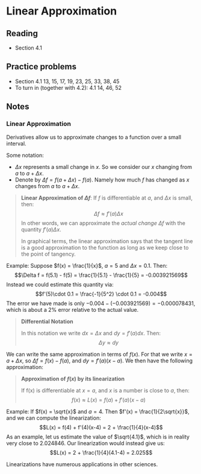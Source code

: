 # Linear Approximation

## Reading

- Section 4.1

## Practice problems

- Section 4.1 13, 15, 17, 19, 23, 25, 33, 38, 45
- To turn in (together with 4.2): 4.1 14, 46, 52

## Notes

### Linear Approximation

Derivatives allow us to approximate changes to a function over a small interval.

Some notation:

- $\Delta x$ represents a small change in $x$. So we consider our $x$ changing from $a$ to $a+\Delta x$.
- Denote by $\Delta f = f(a+\Delta x) - f(a)$. Namely how much $f$ has changed as $x$ changes from $a$ to $a+\Delta x$.

> **Linear Approximation of $\Delta f$**: If $f$ is differentiable at $a$, and $\Delta x$ is small, then:
> $$\Delta f \approx f'(a) \Delta x$$
> In other words, we can approximate the *actual change* $\Delta f$ with the quantity $f'(a)\Delta x$.
>
> In graphical terms, the linear approximation says that the tangent line is a good approximation to the function as long as we keep close to the point of tangency.

Example: Suppose $f(x) = \frac{1}{x}$, $a=5$ and $\Delta x = 0.1$. Then:
$$\Delta f = f(5.1) - f(5) = \frac{1}{5.1} - \frac{1}{5} = -0.003921569$$
Instead we could estimate this quantity via:
$$f'(5)\cdot 0.1 = \frac{-1}{5^2} \cdot 0.1 = -0.004$$
The error we have made is only $-0.004-(-0.003921569) = -0.000078431$, which is about a $2\%$ error relative to the actual value.

> **Differential Notation**
>
> In this notation we write $dx=\Delta x$ and $dy = f'(a)dx$. Then:
> $$\Delta y \approx dy$$

We can write the same approximation in terms of $f(x)$. For that we write $x = a + \Delta x$, so $\Delta f = f(x) - f(a)$, and $dy = f'(a)(x-a)$. We then have the following approximation:

> **Approximation of $f(x)$ by its linearization**
>
> If f(x) is differentiable at $x=a$, and $x$ is a number is close to $a$, then:
> $$f(x) \approx L(x) = f(a) + f'(a)(x-a)$$

Example: If $f(x) = \sqrt{x}$ and $a=4$. Then $f'(x) = \frac{1}{2\sqrt{x}}$, and we can compute the linearization:
$$L(x) = f(4) + f'(4)(x-4) = 2 + \frac{1}{4}(x-4)$$
As an example, let us estimate the value of $\sqrt{4.1}$, which is in reality very close to $2.024846$. Our linearization would instead give us:
$$L(x)  = 2 + \frac{1}{4}(4.1-4) = 2.025$$

Linearizations have numerous applications in other sciences.

